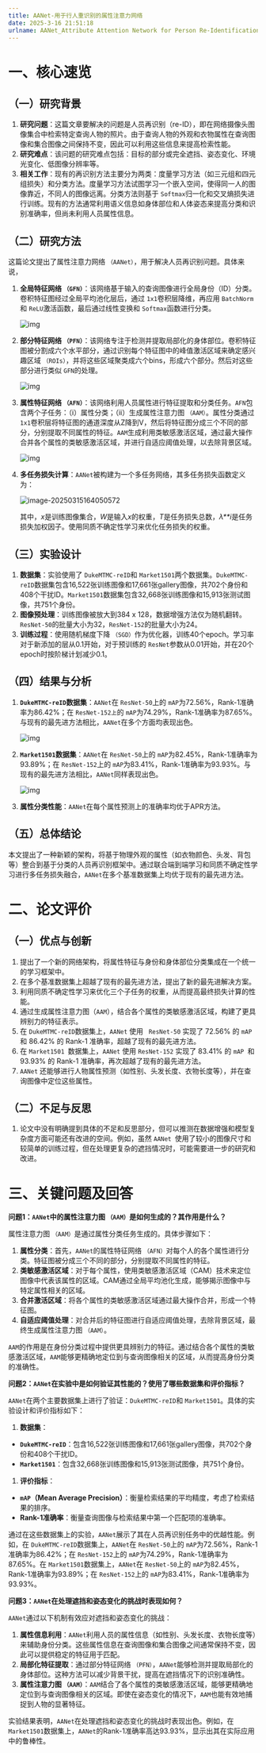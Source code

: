 ```yaml
---
title: AANet-用于行人重识别的属性注意力网络
date: 2025-3-16 21:51:18
urlname: AANet_Attribute Attention Network for Person Re-Identifications
---
```

# 一、核心速览

## （一）研究背景

1. **研究问题**：这篇文章要解决的问题是人员再识别（re-ID），即在网络摄像头图像集合中检索特定查询人物的照片。由于查询人物的外观和衣物属性在查询图像和集合图像之间保持不变，因此可以利用这些信息来提高检索性能。
2. **研究难点**：该问题的研究难点包括：目标的部分或完全遮挡、姿态变化、环境光变化、低图像分辨率等。
3. **相关工作**：现有的再识别方法主要分为两类：度量学习方法（如三元组和四元组损失）和分类方法。度量学习方法试图学习一个嵌入空间，使得同一人的图像靠近，不同人的图像远离。分类方法则基于 `Softmax`归一化和交叉熵损失进行训练。现有的方法通常利用语义信息如身体部位和人体姿态来提高分类和识别准确率，但尚未利用人员属性信息。

## （二）研究方法

这篇论文提出了属性注意力网络 `（AANet）`，用于解决人员再识别问题。具体来说，

1. **全局特征网络 `（GFN）`**：该网络基于输入的查询图像进行全局身份（ID）分类。卷积特征图经过全局平均池化层后，通过 `1x1`卷积层降维，再应用 `BatchNorm`和 `ReLU`激活函数，最后通过线性变换和 `Softmax`函数进行分类。

   ![img](AANet.assets/e41e4167bfa0520ba66698da7fafcf4b-image.png)
2. **部分特征网络 `（PFN）`**：该网络专注于检测并提取局部化的身体部位。卷积特征图被分割成六个水平部分，通过识别每个特征图中的峰值激活区域来确定感兴趣区域 `（ROIs）`，并将这些区域聚类成六个bins，形成六个部分。然后对这些部分进行类似 `GFN`的处理。

   ![img](AANet.assets/135201f5e15e2c6b7c15c87c80e0cb98-image.png)
3. **属性特征网络 `（AFN）`**：该网络利用人员属性进行特征提取和分类任务。`AFN`包含两个子任务：（i）属性分类；（ii）生成属性注意力图 `（AAM）`。属性分类通过 `1x1`卷积层将特征图的通道深度从Z降到V，然后将特征图分成三个不同的部分，分别提取不同属性的特征。`AAM`生成利用类敏感激活区域，通过最大操作合并各个属性的类敏感激活区域，并进行自适应阈值处理，以去除背景区域。

   ![img](AANet.assets/118a394a27ab8f9702a090c58e80abef-image.png)
4. **多任务损失计算**：`AANet`被构建为一个多任务网络，其多任务损失函数定义为：

   ![image-20250315164050572](AANet.assets/image-20250315164050572.png)

   其中，*x*是训练图像集合，*W*是输入*x*的权重，*T*是任务损失总数，*λ**i*是任务损失加权因子。使用同质不确定性学习来优化任务损失的权重。

## （三）实验设计

1. **数据集**：实验使用了 `DukeMTMC-reID`和 `Market1501`两个数据集。`DukeMTMC-reID`数据集包含16,522张训练图像和17,661张gallery图像，共702个身份和408个干扰ID。`Market1501`数据集包含32,668张训练图像和15,913张测试图像，共751个身份。
2. **图像预处理**：训练图像被放大到384 x 128，数据增强方法仅为随机翻转。`ResNet-50`的批量大小为32，`ResNet-152`的批量大小为24。
3. **训练过程**：使用随机梯度下降 `（SGD）`作为优化器，训练40个epoch。学习率对于新添加的层从0.1开始，对于预训练的 `ResNet`参数从0.01开始，并在20个epoch时按阶梯计划减少0.1。

## （四）结果与分析

1. **`DukeMTMC-reID`数据集**：`AANet`在 `ResNet-50`上的 `mAP`为72.56%，Rank-1准确率为86.42%；在 `ResNet-152上`的 `mAP`为74.29%，Rank-1准确率为87.65%。与现有的最先进方法相比，`AANet`在多个方面均表现出色。

   ![img](AANet.assets/2cc95720270d7cfa0fb93fa329ba184c-image.png)
2. **`Market1501`数据集**：`AANet`在 `ResNet-50`上的 `mAP`为82.45%，Rank-1准确率为93.89%；在 `ResNet-152`上的 `mAP`为83.41%，Rank-1准确率为93.93%。与现有的最先进方法相比，`AANet`同样表现出色。

   ![img](AANet.assets/75afe4a62cb3e28c05533ba88d8b3320-image.png)
3. **属性分类性能**：`AANet`在每个属性预测上的准确率均优于APR方法。

## （五）总体结论

本文提出了一种新颖的架构，将基于物理外观的属性（如衣物颜色、头发、背包等）整合到基于分类的人员再识别框架中。通过联合端到端学习和同质不确定性学习进行多任务损失融合，`AANet`在多个基准数据集上均优于现有的最先进方法。

# 二、论文评价

## （一）优点与创新

1. 提出了一个新的网络架构，将属性特征与身份和身体部位分类集成在一个统一的学习框架中。
2. 在多个基准数据集上超越了现有的最先进方法，提出了新的最先进解决方案。
3. 利用同质不确定性学习来优化三个子任务的权重，从而提高最终损失计算的性能。
4. 通过生成属性注意力图（`AAM`），结合各个属性的类敏感激活区域，构建了更具辨别力的特征表示。
5. 在 `DukeMTMC-reID`数据集上，`AANet` 使用 ` ResNet-50` 实现了 72.56% 的 `mAP `和 86.42% 的 Rank-1 准确率，超越了现有的最先进方法。
6. 在 `Market1501 `数据集上，`AANet` 使用 `ResNet-152` 实现了 83.41% 的 `mAP `和 93.93% 的 Rank-1 准确率，再次超越了现有的最先进方法。
7. `AANet` 还能够进行人物属性预测（如性别、头发长度、衣物长度等），并在查询图像中定位这些属性。

## （二）不足与反思

1. 论文中没有明确提到具体的不足和反思部分，但可以推测在数据增强和模型复杂度方面可能还有改进的空间。例如，虽然 `AANet `使用了较小的图像尺寸和较简单的训练过程，但在处理更复杂的遮挡情况时，可能需要进一步的研究和改进。

# 三、关键问题及回答

**问题1：`AANet`中的属性注意力图 `（AAM）`是如何生成的？其作用是什么？**

属性注意力图 `（AAM）`是通过属性分类任务生成的。具体步骤如下：

1. **属性分类**：首先，`AANet`的属性特征网络 `（AFN）`对每个人的各个属性进行分类。特征图被分成三个不同的部分，分别提取不同属性的特征。
2. **类敏感激活区域**：对于每个属性，使用类敏感激活区域（CAM）技术来定位图像中代表该属性的区域。CAM通过全局平均池化生成，能够揭示图像中与特定属性相关的区域。
3. **合并激活区域**：将各个属性的类敏感激活区域通过最大操作合并，形成一个特征图。
4. **自适应阈值处理**：对合并后的特征图进行自适应阈值处理，去除背景区域，最终生成属性注意力图 `（AAM）`。

`AAM`的作用是在身份分类过程中提供更具辨别力的特征。通过结合各个属性的类敏感激活区域，`AAM`能够更精确地定位到与查询图像相关的区域，从而提高身份分类的准确性。

**问题2：`AANet`在实验中是如何验证其性能的？使用了哪些数据集和评价指标？**

`AANet`在两个主要数据集上进行了验证：`DukeMTMC-reID`和 `Market1501`。具体的实验设计和评价指标如下：

1. **数据集**：

- **`DukeMTMC-reID`**：包含16,522张训练图像和17,661张gallery图像，共702个身份和408个干扰ID。
- **`Market1501`**：包含32,668张训练图像和15,913张测试图像，共751个身份。

1. **评价指标**：

- **`mAP`（Mean Average Precision）**：衡量检索结果的平均精度，考虑了检索结果的排序。
- **Rank-1准确率**：衡量查询图像与检索结果中第一个匹配项的准确率。

通过在这些数据集上的实验，`AANet`展示了其在人员再识别任务中的优越性能。例如，在 `DukeMTMC-reID`数据集上，`AANet`在 `ResNet-50`上的 `mAP`为72.56%，Rank-1准确率为86.42%；在 `ResNet-152`上的 `mAP`为74.29%，Rank-1准确率为87.65%。在 `Market1501`数据集上，`AANet`在 `ResNet-50`上的 `mAP`为82.45%，Rank-1准确率为93.89%；在 `ResNet-152`上的 `mAP`为83.41%，Rank-1准确率为93.93%。

**问题3：`AANet`在处理遮挡和姿态变化的挑战时表现如何？**

`AANet`通过以下机制有效应对遮挡和姿态变化的挑战：

1. **属性信息利用**：`AANet`利用人员的属性信息（如性别、头发长度、衣物长度等）来辅助身份分类。这些属性信息在查询图像和集合图像之间通常保持不变，因此可以提供稳定的特征用于匹配。
2. **局部化特征提取**：通过部分特征网络 `（PFN）`，`AANet`能够检测并提取局部化的身体部位。这种方法可以减少背景干扰，提高在遮挡情况下的识别准确性。
3. **属性注意力图 `（AAM）`**：`AAM`结合了各个属性的类敏感激活区域，能够更精确地定位到与查询图像相关的区域。即使在姿态变化的情况下，`AAM`也能有效地捕捉到人物的显著特征。

实验结果表明，`AANet`在处理遮挡和姿态变化的挑战时表现出色。例如，在 `Market1501`数据集上，`AANet`的Rank-1准确率高达93.93%，显示出其在实际应用中的鲁棒性。
